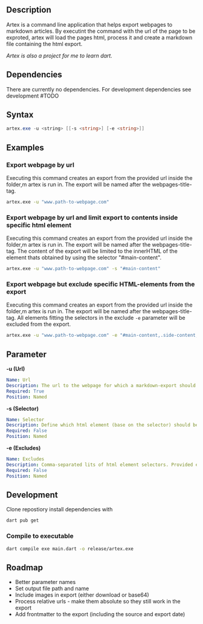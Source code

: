 ## Description
Artex is a command line application that helps export webpages to markdown articles. 
By executint the command with the url of the page to be exproted, artex will load the pages html, process it and create a markdown file containing the html export.

_Artex is also a project for me to learn dart._

## Dependencies
There are currently no dependencies.
For development dependencies see development #TODO 

## Syntax
```powershell
artex.exe -u <string> [[-s <string>] [-e <string>]]
```

## Examples

### Export webpage by url
Executing this command creates an export from the provided url inside the folder,m artex is run in.
The export will be named after the webpages-title-tag.

```bash
artex.exe -u "www.path-to-webpage.com"
```

### Export webpage by url and limit export to contents inside specific html element
Executing this command creates an export from the provided url inside the folder,m artex is run in.
The export will be named after the webpages-title-tag.
The content of the export will be limited to the innerHTML of the element thats obtained by using the selector "#main-content".

```bash
artex.exe -u "www.path-to-webpage.com" -s "#main-content"
```

### Export webpage but exclude specific HTML-elements from the export
Executing this command creates an export from the provided url inside the folder,m artex is run in.
The export will be named after the webpages-title-tag.
All elements fitting the selectors in the exclude `-e` parameter will be excluded from the export.

```bash
artex.exe -u "www.path-to-webpage.com" -e "#main-content,.side-content,.footer"
```

## Parameter

**-u (Url)**
```yaml
Name: Url
Description: The url to the webpage for which a markdown-export should be created
Required: True
Position: Named
```

**-s (Selector)**
```yaml
Name: Selector
Description: Define which html element (base on the selector) should be the exports root.
Required: False
Position: Named
```

**-e (Excludes)**
```yaml
Name: Excludes
Description: Comma-separated lits of html element selectors. Provided element will be excluded from export
Required: False
Position: Named
```

## Development

Clone repostiory
install dependencies with 

```bash
dart pub get
```

### Compile to executable

```bash
dart compile exe main.dart -o release/artex.exe
```

## Roadmap

+ Better parameter names
+ Set output file path and name
+ Include images in export (either download or base64)
+ Process relative urls - make them absolute so they still work in the export
+ Add frontmatter to the export (including the source and export date)